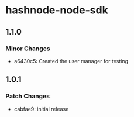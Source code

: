 # hashnode-node-sdk

## 1.1.0

### Minor Changes

- a6430c5: Created the user manager for testing

## 1.0.1

### Patch Changes

- cabfae9: initial release
